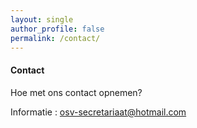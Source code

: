 ```yaml
---
layout: single
author_profile: false
permalink: /contact/
---
```


#### Contact

Hoe met ons contact opnemen?

Informatie : osv-secretariaat@hotmail.com
